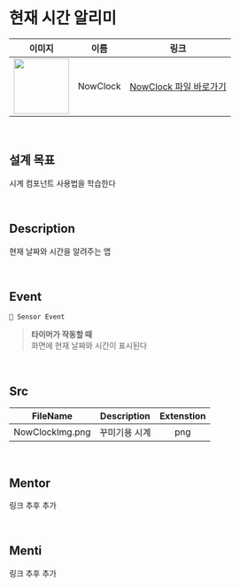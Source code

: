 # 현재 시간 알리미

|                                                            이미지                                                             |   이름   |            링크             |
| :---------------------------------------------------------------------------------------------------------------------------: | :------: | :-------------------------: |
| <img src="https://user-images.githubusercontent.com/79021544/220135927-b68464ea-d9db-459a-8e82-ca1e57288e09.png" width="100"> | NowClock | [NowClock 파일 바로가기](#) |

<br>

## 설계 목표

시계 컴포넌트 사용법을 학습한다

<br>

## Description

현재 날짜와 시간을 알려주는 앱

<br>

## Event

```
📡 Sensor Event
```

> **타이머가 작동할 때** \
> 화면에 현재 날짜와 시간이 표시된다

<br>

## Src
|    FileName    | Description  | Extenstion |
| :------------: | :----------: | :--------: |
| NowClockImg.png  |  꾸미기용 시계   |    png     |


<br>

## Mentor

링크 추후 추가

<br>

## Menti

링크 추후 추가
